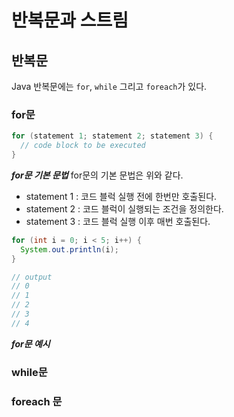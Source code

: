 # 반복문과 스트림

## 반복문
Java 반복문에는 `for`, `while` 그리고 `foreach`가 있다.

### for문
```java
for (statement 1; statement 2; statement 3) {
  // code block to be executed
}
```
***for문 기본 문법***
for문의 기본 문법은 위와 같다.
- statement 1 : 코드 블럭 실행 전에 한번만 호출된다.
- statement 2 : 코드 블럭이 실행되는 조건을 정의한다.
- statement 3 : 코드 블럭 실행 이후 매번 호출된다.

```java
for (int i = 0; i < 5; i++) {
  System.out.println(i);
}

// output
// 0
// 1
// 2
// 3
// 4
```
***for문 예시***


### while문

### foreach 문
